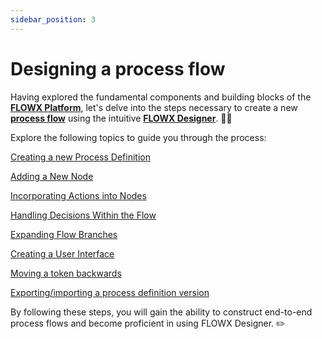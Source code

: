 ```yaml
---
sidebar_position: 3
---
```


# Designing a process flow

Having explored the fundamental components and building blocks of the [**FLOWX Platform**](../../terms/flowx), let's delve into the steps necessary to create a new [**process flow**](../../terms/flowx-process) using the intuitive [**FLOWX Designer**](../../terms/flowx-process-designer). 🧗‍♀️

Explore the following topics to guide you through the process:

[Creating a new Process Definition](creating-a-new-process-definition)

[Adding a New Node](adding-a-new-node)

[Incorporating Actions into Nodes](adding-an-action-to-a-node)

[Handling Decisions Within the Flow](handling-decisions-in-the-flow)

[Expanding Flow Branches](adding-more-flow-branches)

[Creating a User Interface](creating-a-user-interface)

[Moving a token backwards](moving-a-token-backwards-in-a-process)

[Exporting/importing a process definition version](creating-a-new-process-definition.md)

By following these steps, you will gain the ability to construct end-to-end process flows and become proficient in using FLOWX Designer. :pencil2:
